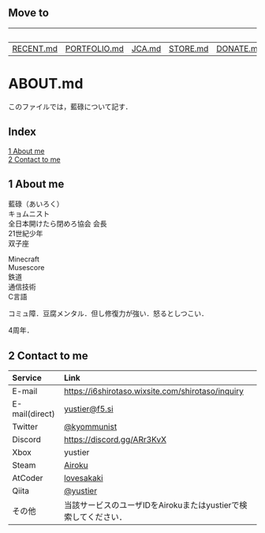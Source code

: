 ## Move to
||||||Here||
|:-:|:-:|:-:|:-:|:-:|:-:|:-:|
|[RECENT.md](https://github.com/yustier/yustier/blob/master/RECENT.md)|[PORTFOLIO.md](https://github.com/yustier/yustier/blob/master/PORTFOLIO.md)|[JCA.md](https://github.com/yustier/yustier/blob/master/JCA.md)|[STORE.md](https://github.com/yustier/yustier/blob/master/STORE.md)|[DONATE.md](https://github.com/yustier/yustier/blob/master/DONATE.md)|**ABOUT.md**|[README.md](https://github.com/yustier/yustier/blob/master/README.md)|


# ABOUT.md
このファイルでは，藍碌について記す．

## Index
[1 About me](#1-about-me)  
[2 Contact to me](#2-contact-to-me)


## 1 About me
藍碌（あいろく）  
キョムニスト  
全日本開けたら閉めろ協会 会長  
21世紀少年  
双子座


Minecraft  
Musescore  
鉄道  
通信技術  
C言語


コミュ障．豆腐メンタル．但し修復力が強い．怒るとしつこい．


4周年．


## 2 Contact to me
|Service|Link|
|:-|:-|
|E-mail|https://i6shirotaso.wixsite.com/shirotaso/inquiry|
|E-mail(direct)|[yustier@f5.si](mailto:yustier@f5.si)|
|Twitter|[@kyommunist](https://twitter.com/kyommunist)|
|Discord|https://discord.gg/ARr3KvX|
|Xbox|yustier|
|Steam|[Airoku](http://steamcommunity.com/id/airoku)|
|AtCoder|[lovesakaki](https://atcoder.jp/users/lovesakaki)|
|Qiita|[@yustier](https://qiita.com/yustier)|
|その他|当該サービスのユーザIDをAirokuまたはyustierで検索してください．|


<!---
Copyright 2019-2020 Airoku
-->
